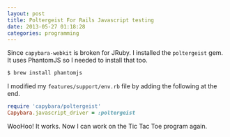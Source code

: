 ```yaml
---
layout: post
title: Poltergeist For Rails Javascript testing
date: 2013-05-27 01:18:28
categories: programming
---
```

Since `capybara-webkit` is broken for JRuby. I installed the `poltergeist` gem.
It uses PhantomJS so I needed to install that too.

```bash
$ brew install phantomjs
```

I modified my `features/support/env.rb` file by adding the following at the end.

```ruby
require 'capybara/poltergeist'
Capybara.javascript_driver = :poltergeist
```

WooHoo!  It works.  Now I can work on the Tic Tac Toe program again.

